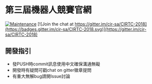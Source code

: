 # 第三屆機器人競賽官網
[![Maintenance](https://img.shields.io/badge/Maintained%3F-yes-green.svg)](https://github.com/cir-sa/CIRTC-2018/graphs/commit-activity) 
[![Join the chat at https://gitter.im/cir-sa/CIRTC-2018](https://badges.gitter.im/cir-sa/CIRTC-2018.svg)](https://gitter.im/cir-sa/CIRTC-2018)

## 開發指引
* 發PUSH時commit訊息使用中文確保溝通無礙
* 開發時有疑問可戳chat on gitter徽章提問
* 有重大無解bug請開Issue討論
